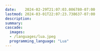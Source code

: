 ```yaml
---
date:    2024-02-29T21:07:03.006780-07:00
lastmod: 2024-03-01T22:07:23.738637-07:00
description: 
summary:     
cascade:
  images:
  - /languages/lua.jpeg
  programming_language: "Lua"
---
```

